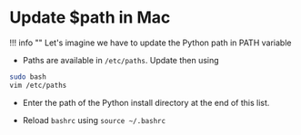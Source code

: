 # Update $path in Mac

!!! info ""
    Let's imagine we have to update the Python path in PATH variable

- Paths are available in `/etc/paths`. Update then using

```sh
sudo bash
vim /etc/paths
```

- Enter the path of the Python install directory at the end of this list.

- Reload `bashrc` using `source ~/.bashrc`

